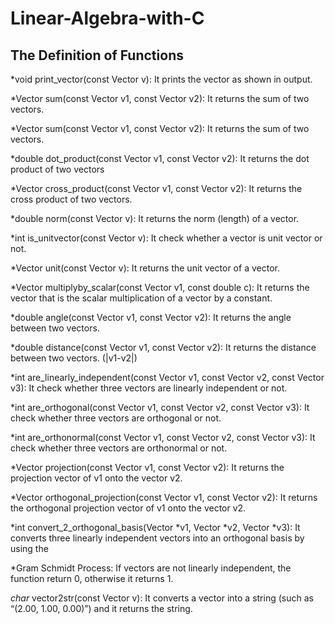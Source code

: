 # Linear-Algebra-with-C
## The Definition of Functions

*void print_vector(const Vector v): 
  It prints the vector as shown in output.
  
*Vector sum(const Vector v1, const Vector v2):
  It returns the sum of two vectors.
  
*Vector sum(const Vector v1, const Vector v2):
  It returns the sum of two vectors.
  
*double dot_product(const Vector v1, const Vector v2):
  It returns the dot product of two vectors
  
*Vector cross_product(const Vector v1, const Vector v2):
  It returns the cross product of two vectors.

*double norm(const Vector v):
  It returns the norm (length) of a vector.
  
*int is_unitvector(const Vector v):
  It check whether a vector is unit vector or not.
  
*Vector unit(const Vector v):
  It returns the unit vector of a vector.

*Vector multiplyby_scalar(const Vector v1, const double c):
  It returns the vector that is the scalar multiplication of a vector by a constant.

*double angle(const Vector v1, const Vector v2):
  It returns the angle between two vectors.

*double distance(const Vector v1, const Vector v2):
  It returns the distance between two vectors. (|v1-v2|)

*int are_linearly_independent(const Vector v1, const Vector v2, const Vector v3):
  It check whether three vectors are linearly independent or not.
 
*int are_orthogonal(const Vector v1, const Vector v2, const Vector v3):
  It check whether three vectors are orthogonal or not.

*int are_orthonormal(const Vector v1, const Vector v2, const Vector v3):
  It check whether three vectors are orthonormal or not.

*Vector projection(const Vector v1, const Vector v2):
  It returns the projection vector of v1 onto the vector v2.

*Vector orthogonal_projection(const Vector v1, const Vector v2):
  It returns the orthogonal projection vector of v1 onto the vector v2.

*int convert_2_orthogonal_basis(Vector *v1, Vector *v2, Vector *v3):
  It converts three linearly independent vectors into an orthogonal basis by using the 

*Gram Schmidt Process:
  If vectors are not linearly independent, the function return 0, otherwise it returns 1.

*char* vector2str(const Vector v):
  It converts a vector into a string (such as “(2.00, 1.00, 0.00)”) and it returns the string.
